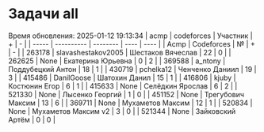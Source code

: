 # Задачи all
Время обновления: 2025-01-12 19:13:34
| acmp  | codeforces | Участник | +    | -    |
| ----- | ---------- | -------- | ---- | ---- |
| Acmp | Codeforces | № | + | - |
| 263178 | slavashestakov2005 | Шестаков Вячеслав | 22 | 0 |
| 262625 | None | Екатерина Юрьевна | 0 | 2 |
| 369588 | a_ntony | Поддубецкий Антон | 18 | 1 |
| 430719 | pchelka12 | Ченченко Даниил | 19 | 3 |
| 415486 | DanilGoose | Шатохин Данил | 15 | 1 |
| 416806 | kjuby | Костюнин Егор | 6 | 1 |
| 415633 | None | Селёдкин Ярослав | 6 | 2 |
| 521330 | None | Лысенко Георгий | 1 | 0 |
| 451152 | None | Трегубович Максим | 13 | 6 |
| 369711 | None | Мухаметов Максим | 12 | 1 |
| 520834 | None | Мухаметов Максим v2 | 3 | 0 |
| 521344 | None | Зайковский Артём | 0 | 0 |
